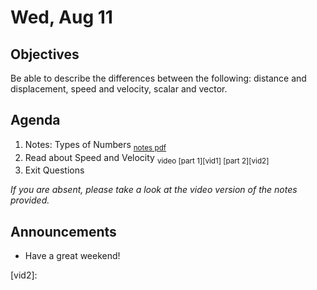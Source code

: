 Wed, Aug 11
=====================

Objectives
------------
Be able to describe the differences between the following: distance and displacement, speed and velocity, scalar and vector.

Agenda  
---------  

1. Notes: Types of Numbers <sub>[notes pdf][notes]</sub>
2. Read about Speed and Velocity <sub>video [part 1][vid1] [part 2][vid2]</sub>
3. Exit Questions


*If you are absent, please take a look at the video version of the notes provided.*


Announcements
-------------  
- Have a great weekend!

[notes]: 
[vid1]: 
[vid2]: 
<!--stackedit_data:
eyJoaXN0b3J5IjpbMTMzOTMzMDI4NywyMDI0NzUyNTI0LDE4OD
Y2NDcxNDAsLTI3MjAzODI3LDEzMDMzMzQ4MjcsMTU1MTk1MzEz
NiwtMTEwNjE5NzUxNSwtMTI4MTc0MjIzNiwxODQ5MTE3ODA1LD
kwODkwMTA1OCw5MTM5ODc5NjYsMTUyOTk0NjA1OCwxNjkyMjQ4
NzUxLDQzNTI2MjUwMiwyNjY0MDg4MjIsMTc5NTA5NDg4NywtMT
gxODY2MjI3MSwtMTA2NTMzMzUyMCwtNzIwMjAxMDQ0LDg4NDcz
MjQwXX0=
-->